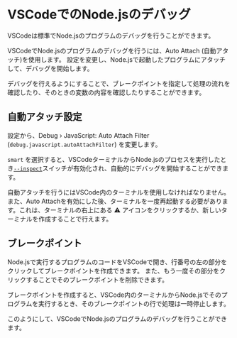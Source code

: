 # VSCodeでのNode.jsのデバッグ

VSCodeは標準でNode.jsのプログラムのデバッグを行うことができます。

VSCodeでNode.jsのプログラムのデバッグを行うには、Auto Attach (自動アタッチ)を使用します。
設定を変更し、Node.jsで起動したプログラムにアタッチして、デバッグを開始します。

デバッグを行えるようにすることで、ブレークポイントを指定して処理の流れを確認したり、そのときの変数の内容を確認したりすることができます。

## 自動アタッチ設定

設定から、Debug › JavaScript: Auto Attach Filter (`debug.javascript.autoAttachFilter`) を変更します。

`smart` を選択すると、VSCodeターミナルからNode.jsのプロセスを実行したとき[`--inspect`](https://nodejs.org/ja/docs/guides/debugging-getting-started/)スイッチが有効化され、自動的にデバッグを開始することができます。

自動アタッチを行うにはVSCode内のターミナルを使用しなければなりません。
また、Auto Attachを有効にした後、ターミナルを一度再起動する必要があります。これは、ターミナルの右上にある ⚠ アイコンをクリックするか、新しいターミナルを作成することで行えます。

## ブレークポイント

Node.jsで実行するプログラムのコードをVSCodeで開き、行番号の左の部分をクリックしてブレークポイントを作成できます。
また、もう一度その部分をクリックすることでそのブレークポイントを削除できます。

ブレークポイントを作成すると、VSCode内のターミナルからNode.jsでそのプログラムを実行するとき、そのブレークポイントの行で処理は一時停止します。

このようにして、VSCodeでNode.jsのプログラムのデバッグを行うことができます。
